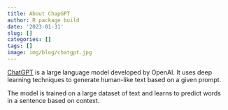 ```yaml
---
title: About ChapGPT
author: R package build
date: '2023-01-31'
slug: []
categories: []
tags: []
image: img/blog/chatgpt.jpg
---
```


[ChatGPT](https://chat.openai.com/chat) is a large language model developed by OpenAI. It uses deep learning techniques to generate human-like text based on a given prompt.

The model is trained on a large dataset of text and learns to predict words in a sentence based on context.